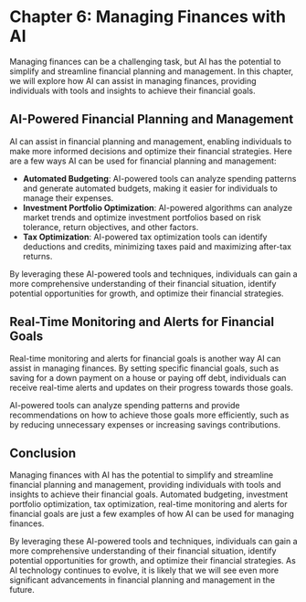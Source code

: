 Chapter 6: Managing Finances with AI
====================================

Managing finances can be a challenging task, but AI has the potential to simplify and streamline financial planning and management. In this chapter, we will explore how AI can assist in managing finances, providing individuals with tools and insights to achieve their financial goals.

AI-Powered Financial Planning and Management
--------------------------------------------

AI can assist in financial planning and management, enabling individuals to make more informed decisions and optimize their financial strategies. Here are a few ways AI can be used for financial planning and management:

* **Automated Budgeting**: AI-powered tools can analyze spending patterns and generate automated budgets, making it easier for individuals to manage their expenses.
* **Investment Portfolio Optimization**: AI-powered algorithms can analyze market trends and optimize investment portfolios based on risk tolerance, return objectives, and other factors.
* **Tax Optimization**: AI-powered tax optimization tools can identify deductions and credits, minimizing taxes paid and maximizing after-tax returns.

By leveraging these AI-powered tools and techniques, individuals can gain a more comprehensive understanding of their financial situation, identify potential opportunities for growth, and optimize their financial strategies.

Real-Time Monitoring and Alerts for Financial Goals
---------------------------------------------------

Real-time monitoring and alerts for financial goals is another way AI can assist in managing finances. By setting specific financial goals, such as saving for a down payment on a house or paying off debt, individuals can receive real-time alerts and updates on their progress towards those goals.

AI-powered tools can analyze spending patterns and provide recommendations on how to achieve those goals more efficiently, such as by reducing unnecessary expenses or increasing savings contributions.

Conclusion
----------

Managing finances with AI has the potential to simplify and streamline financial planning and management, providing individuals with tools and insights to achieve their financial goals. Automated budgeting, investment portfolio optimization, tax optimization, real-time monitoring and alerts for financial goals are just a few examples of how AI can be used for managing finances.

By leveraging these AI-powered tools and techniques, individuals can gain a more comprehensive understanding of their financial situation, identify potential opportunities for growth, and optimize their financial strategies. As AI technology continues to evolve, it is likely that we will see even more significant advancements in financial planning and management in the future.

